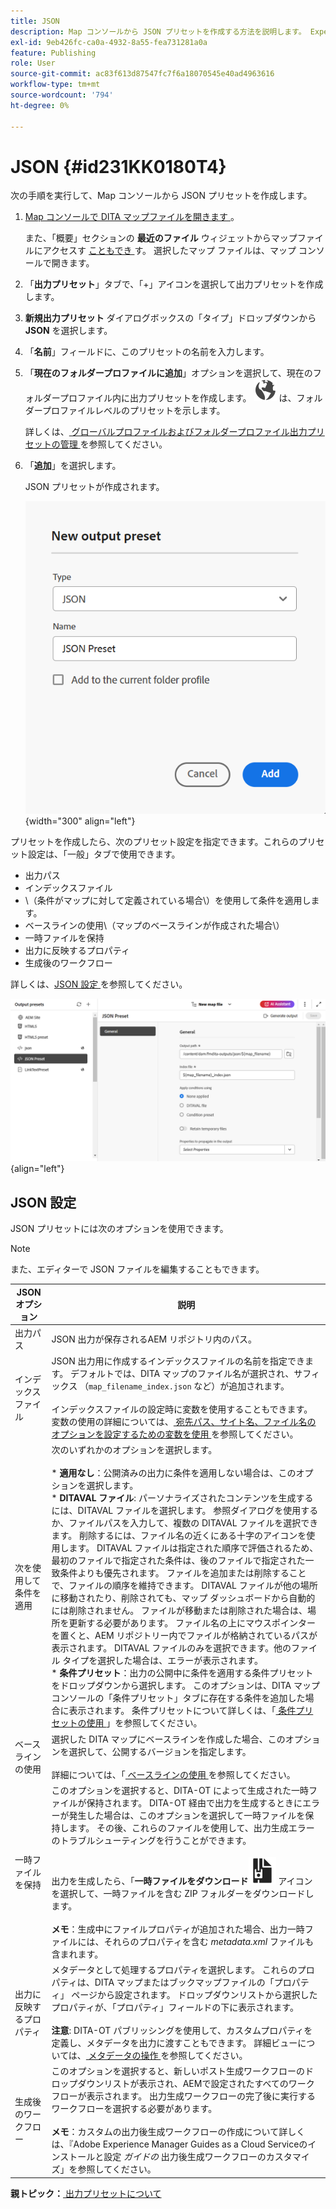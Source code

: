 ```yaml
---
title: JSON
description: Map コンソールから JSON プリセットを作成する方法を説明します。 Experience Manager Guidesで JSON 出力プリセットを設定します。
exl-id: 9eb426fc-ca0a-4932-8a55-fea731281a0a
feature: Publishing
role: User
source-git-commit: ac83f613d87547fc7f6a18070545e40ad4963616
workflow-type: tm+mt
source-wordcount: '794'
ht-degree: 0%

---
```


# JSON {#id231KK0180T4}

次の手順を実行して、Map コンソールから JSON プリセットを作成します。

1. [Map コンソールで DITA マップファイルを開きます ](./open-files-map-console.md)。

   また、「概要」セクションの **最近のファイル** ウィジェットからマップファイルにアクセスす [ こともでき ](./intro-home-page.md#overview) す。 選択したマップ ファイルは、マップ コンソールで開きます。
1. 「**出力プリセット**」タブで、「+」アイコンを選択して出力プリセットを作成します。
1. **新規出力プリセット** ダイアログボックスの「タイプ」ドロップダウンから **JSON** を選択します。
1. 「**名前**」フィールドに、このプリセットの名前を入力します。
1. 「**現在のフォルダープロファイルに追加**」オプションを選択して、現在のフォルダープロファイル内に出力プリセットを作成します。 ![ フォルダープロファイルアイコン ](images/global-preset-icon.svg) は、フォルダープロファイルレベルのプリセットを示します。

   詳しくは、[ グローバルプロファイルおよびフォルダープロファイル出力プリセットの管理 ](./web-editor-manage-output-presets.md) を参照してください。

1. 「**追加**」を選択します。

   JSON プリセットが作成されます。

   ![](images/json-preset-dialog-new.png){width="300" align="left"}

プリセットを作成したら、次のプリセット設定を指定できます。これらのプリセット設定は、「一般」タブで使用できます。

- 出力パス
- インデックスファイル
- \（条件がマップに対して定義されている場合\）を使用して条件を適用します。
- ベースラインの使用\（マップのベースラインが作成された場合\）
- 一時ファイルを保持
- 出力に反映するプロパティ
- 生成後のワークフロー

詳しくは、[JSON 設定 ](#json-configuration) を参照してください。

![](images/json-preset-config.png){align="left"}

## JSON 設定

JSON プリセットには次のオプションを使用できます。

>[!NOTE]
>
> また、エディターで JSON ファイルを編集することもできます。

| JSON オプション | 説明 |
| --- | --- |
| 出力パス | JSON 出力が保存されるAEM リポジトリ内のパス。 |
| インデックスファイル | JSON 出力用に作成するインデックスファイルの名前を指定できます。 デフォルトでは、DITA マップのファイル名が選択され、サフィックス （`map_filename_index.json` など）が追加されます。<br><br> インデックスファイルの設定時に変数を使用することもできます。 変数の使用の詳細については、[ 宛先パス、サイト名、ファイル名のオプションを設定するための変数を使用 ](generate-output-use-variables.md#id18BUG70K05Z) を参照してください。 |
| 次を使用して条件を適用 | 次のいずれかのオプションを選択します。<br><br>* **適用なし**：公開済みの出力に条件を適用しない場合は、このオプションを選択します。<br>* **DITAVAL ファイル**: パーソナライズされたコンテンツを生成するには、DITAVAL ファイルを選択します。 参照ダイアログを使用するか、ファイルパスを入力して、複数の DITAVAL ファイルを選択できます。 削除するには、ファイル名の近くにある十字のアイコンを使用します。 DITAVAL ファイルは指定された順序で評価されるため、最初のファイルで指定された条件は、後のファイルで指定された一致条件よりも優先されます。 ファイルを追加または削除することで、ファイルの順序を維持できます。 DITAVAL ファイルが他の場所に移動されたり、削除されても、マップ ダッシュボードから自動的には削除されません。 ファイルが移動または削除された場合は、場所を更新する必要があります。 ファイル名の上にマウスポインターを置くと、AEM リポジトリー内でファイルが格納されているパスが表示されます。 DITAVAL ファイルのみを選択できます。他のファイル タイプを選択した場合は、エラーが表示されます。<br>* **条件プリセット**：出力の公開中に条件を適用する条件プリセットをドロップダウンから選択します。 このオプションは、DITA マップコンソールの「条件プリセット」タブに存在する条件を追加した場合に表示されます。 条件プリセットについて詳しくは、「[ 条件プリセットの使用 ](generate-output-use-condition-presets.md#id1825FL004PN)」を参照してください。 |
| ベースラインの使用 | 選択した DITA マップにベースラインを作成した場合、このオプションを選択して、公開するバージョンを指定します。<br><br> 詳細については、「[ ベースラインの使用 ](generate-output-use-baseline-for-publishing.md#id1825FI0J0PF) を参照してください。 |
| 一時ファイルを保持 | このオプションを選択すると、DITA-OT によって生成された一時ファイルが保持されます。 DITA-OT 経由で出力を生成するときにエラーが発生した場合は、このオプションを選択して一時ファイルを保持します。 その後、これらのファイルを使用して、出力生成エラーのトラブルシューティングを行うことができます。<br> <br> 出力を生成したら、「**一時ファイルをダウンロード**![ 一時ファイルをダウンロード」アイコン ](images/download-temp-files-icon.svg) アイコンを選択して、一時ファイルを含む ZIP フォルダーをダウンロードします。<br><br> **メモ**：生成中にファイルプロパティが追加された場合、出力一時ファイルには、それらのプロパティを含む *metadata.xml* ファイルも含まれます。 |
| 出力に反映するプロパティ | メタデータとして処理するプロパティを選択します。 これらのプロパティは、DITA マップまたはブックマップファイルの「プロパティ」 ページから設定されます。 ドロップダウンリストから選択したプロパティが、「プロパティ」フィールドの下に表示されます。<br><br>**注意**: DITA-OT パブリッシングを使用して、カスタムプロパティを定義し、メタデータを出力に渡すこともできます。 詳細ビューについては、[ メタデータの操作 ](metadata-dita.md#id21BJ00QD0XA) を参照してください。 |
| 生成後のワークフロー | このオプションを選択すると、新しいポスト生成ワークフローのドロップダウンリストが表示され、AEMで設定されたすべてのワークフローが表示されます。 出力生成ワークフローの完了後に実行するワークフローを選択する必要があります。<br><br>**メモ**：カスタムの出力後生成ワークフローの作成について詳しくは、『Adobe Experience Manager Guides as a Cloud Serviceのインストールと設定 _ガイドの_ 出力後生成ワークフローのカスタマイズ」を参照してください。 |

**親トピック：**[ 出力プリセットについて ](generate-output-understand-presets.md)

